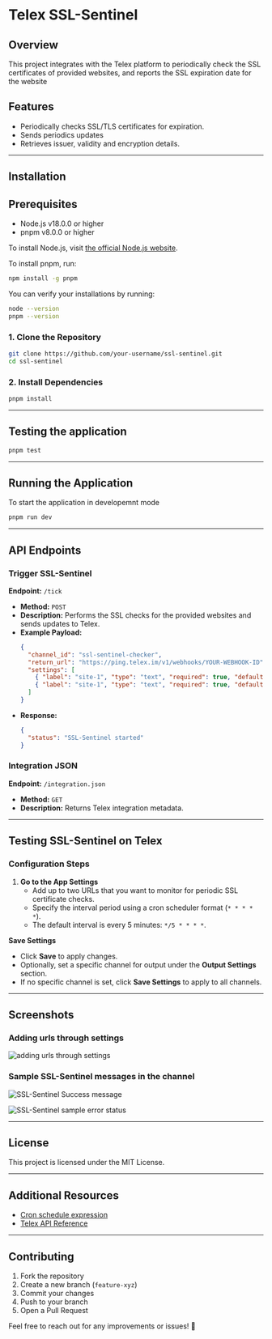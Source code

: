 # Telex SSL-Sentinel

## Overview

This project integrates with the Telex platform to periodically check the SSL certificates of provided websites, and reports the SSL expiration date for the website

## Features

- Periodically checks SSL/TLS certificates for expiration.
- Sends periodics updates
- Retrieves issuer, validity and encryption details.

---

## Installation

## Prerequisites

- Node.js v18.0.0 or higher
- pnpm v8.0.0 or higher

To install Node.js, visit [the official Node.js website](https://nodejs.org/).

To install pnpm, run:

```bash
npm install -g pnpm
```

You can verify your installations by running:

```bash
node --version
pnpm --version
```

### 1️. Clone the Repository

```bash
git clone https://github.com/your-username/ssl-sentinel.git
cd ssl-sentinel
```

### 2. Install Dependencies

```bash
pnpm install
```

---

## Testing the application

```bash
pnpm test
```

---

## Running the Application

To start the application in developemnt mode

```bash
pnpm run dev
```

---

## API Endpoints

### **Trigger SSL-Sentinel**

**Endpoint:** `/tick`

- **Method:** `POST`
- **Description:** Performs the SSL checks for the provided websites and sends updates to Telex.
- **Example Payload:**
  ```json
  {
    "channel_id": "ssl-sentinel-checker",
    "return_url": "https://ping.telex.im/v1/webhooks/YOUR-WEBHOOK-ID",
    "settings": [
      { "label": "site-1", "type": "text", "required": true, "default": "" },
      { "label": "site-1", "type": "text", "required": true, "default": "" }
    ]
  }
  ```
- **Response:**
  ```json
  {
    "status": "SSL-Sentinel started"
  }
  ```

### **Integration JSON**

**Endpoint:** `/integration.json`

- **Method:** `GET`
- **Description:** Returns Telex integration metadata.

---

## Testing SSL-Sentinel on Telex

### Configuration Steps

1. **Go to the App Settings**
   - Add up to two URLs that you want to monitor for periodic SSL certificate checks.
   - Specify the interval period using a cron scheduler format (`* * * * *`).
   - The default interval is every 5 minutes: `*/5 * * * *`.

**Save Settings**

- Click **Save** to apply changes.
- Optionally, set a specific channel for output under the **Output Settings** section.
- If no specific channel is set, click **Save Settings** to apply to all channels.

---

## Screenshots

### Adding urls through settings

![adding urls through settings](https://private-user-images.githubusercontent.com/144457161/414908663-838e2f88-8b04-4cb1-a503-e5678e9eb1d7.png?jwt=eyJhbGciOiJIUzI1NiIsInR5cCI6IkpXVCJ9.eyJpc3MiOiJnaXRodWIuY29tIiwiYXVkIjoicmF3LmdpdGh1YnVzZXJjb250ZW50LmNvbSIsImtleSI6ImtleTUiLCJleHAiOjE3NDAwMDA2NzEsIm5iZiI6MTc0MDAwMDM3MSwicGF0aCI6Ii8xNDQ0NTcxNjEvNDE0OTA4NjYzLTgzOGUyZjg4LThiMDQtNGNiMS1hNTAzLWU1Njc4ZTllYjFkNy5wbmc_WC1BbXotQWxnb3JpdGhtPUFXUzQtSE1BQy1TSEEyNTYmWC1BbXotQ3JlZGVudGlhbD1BS0lBVkNPRFlMU0E1M1BRSzRaQSUyRjIwMjUwMjE5JTJGdXMtZWFzdC0xJTJGczMlMkZhd3M0X3JlcXVlc3QmWC1BbXotRGF0ZT0yMDI1MDIxOVQyMTI2MTFaJlgtQW16LUV4cGlyZXM9MzAwJlgtQW16LVNpZ25hdHVyZT1jMTc5NmI0YzVlZDExNGExYzJkODVlNjQ2YTY0OWRiMTI2NmRjZGU1MmE1YTU3ZGE2ZTc3YzUxMzM3ZTliODI2JlgtQW16LVNpZ25lZEhlYWRlcnM9aG9zdCJ9.gxou4Tq4Yf-WY2vot1jvEnS-QYq_v68f45LUTXlMWPA)

### Sample SSL-Sentinel messages in the channel

![SSL-Sentinel Success message](https://private-user-images.githubusercontent.com/144457161/414908660-d1743f0e-a04c-4082-bc68-32138627ce0d.png?jwt=eyJhbGciOiJIUzI1NiIsInR5cCI6IkpXVCJ9.eyJpc3MiOiJnaXRodWIuY29tIiwiYXVkIjoicmF3LmdpdGh1YnVzZXJjb250ZW50LmNvbSIsImtleSI6ImtleTUiLCJleHAiOjE3NDAwMDA5NjIsIm5iZiI6MTc0MDAwMDY2MiwicGF0aCI6Ii8xNDQ0NTcxNjEvNDE0OTA4NjYwLWQxNzQzZjBlLWEwNGMtNDA4Mi1iYzY4LTMyMTM4NjI3Y2UwZC5wbmc_WC1BbXotQWxnb3JpdGhtPUFXUzQtSE1BQy1TSEEyNTYmWC1BbXotQ3JlZGVudGlhbD1BS0lBVkNPRFlMU0E1M1BRSzRaQSUyRjIwMjUwMjE5JTJGdXMtZWFzdC0xJTJGczMlMkZhd3M0X3JlcXVlc3QmWC1BbXotRGF0ZT0yMDI1MDIxOVQyMTMxMDJaJlgtQW16LUV4cGlyZXM9MzAwJlgtQW16LVNpZ25hdHVyZT1hY2Y1NmRjMWQxODZhNjNlYTE2ZTJjYWY3OTM2YTZlMDQ4NDkzMzEzYzMwYWM0MDc2Yjk4MDE1MGYwMzU5MjdkJlgtQW16LVNpZ25lZEhlYWRlcnM9aG9zdCJ9.rOfFPywp7h6WEbKNGgg4YuxHdRwhJZu_2ZEfix1smQ0)

![SSL-Sentinel sample error status](https://private-user-images.githubusercontent.com/144457161/414908661-4204895f-f6ea-409d-9646-2c9841be36f9.png?jwt=eyJhbGciOiJIUzI1NiIsInR5cCI6IkpXVCJ9.eyJpc3MiOiJnaXRodWIuY29tIiwiYXVkIjoicmF3LmdpdGh1YnVzZXJjb250ZW50LmNvbSIsImtleSI6ImtleTUiLCJleHAiOjE3NDAwMDA5NjIsIm5iZiI6MTc0MDAwMDY2MiwicGF0aCI6Ii8xNDQ0NTcxNjEvNDE0OTA4NjYxLTQyMDQ4OTVmLWY2ZWEtNDA5ZC05NjQ2LTJjOTg0MWJlMzZmOS5wbmc_WC1BbXotQWxnb3JpdGhtPUFXUzQtSE1BQy1TSEEyNTYmWC1BbXotQ3JlZGVudGlhbD1BS0lBVkNPRFlMU0E1M1BRSzRaQSUyRjIwMjUwMjE5JTJGdXMtZWFzdC0xJTJGczMlMkZhd3M0X3JlcXVlc3QmWC1BbXotRGF0ZT0yMDI1MDIxOVQyMTMxMDJaJlgtQW16LUV4cGlyZXM9MzAwJlgtQW16LVNpZ25hdHVyZT1hZGNlYzZjNGQxNTFlMTRlMjA5MjAxYzE1MTBmY2Q1M2Y3YmZlODlmYjUxMWQwMDlkZDM1OWMxYzYyNjUzYTg5JlgtQW16LVNpZ25lZEhlYWRlcnM9aG9zdCJ9.FG9_cSNFQVnJcwMpSReohl4UosQFPj7EvNtPv4gAUjs)

---

## License

This project is licensed under the MIT License.

---

## Additional Resources

- [Cron schedule expression](https://crontab.guru/every-5-minutes)
- [Telex API Reference](https://telex.im/docs/)

---

## Contributing

1. Fork the repository
2. Create a new branch (`feature-xyz`)
3. Commit your changes
4. Push to your branch
5. Open a Pull Request

Feel free to reach out for any improvements or issues! 🚀
